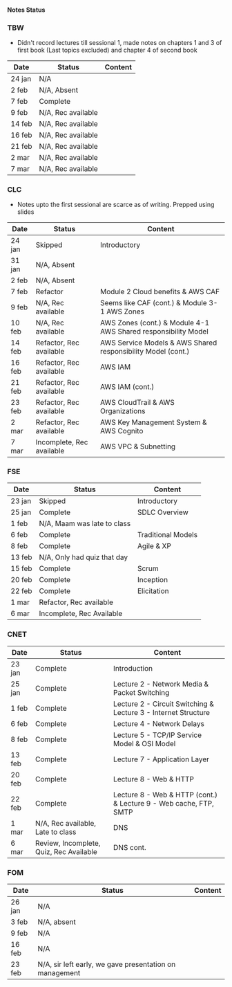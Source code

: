 #### Notes Status

### TBW
- Didn't record lectures till sessional 1, made notes on chapters 1 and 3 of first book (Last topics excluded) and chapter 4 of second book

| Date   | Status             | Content |
| ------ | ------------------ | ------- |
| 24 jan | N/A                |         |
| 2 feb  | N/A, Absent        |         |
| 7 feb  | Complete           |         |
| 9 feb  | N/A, Rec available |         |
| 14 feb | N/A, Rec available |         |
| 16 feb | N/A, Rec available |         |
| 21 feb | N/A, Rec available |         |
| 2 mar  | N/A, Rec available |         |
| 7 mar  | N/A, Rec available |         |

### CLC
- Notes upto the first sessional are scarce as of writing. Prepped using slides

| Date   | Status                    | Content                                                        |
| ------ | ------------------------- | -------------------------------------------------------------- |
| 24 jan | Skipped                   | Introductory                                                   |
| 31 jan | N/A, Absent               |                                                                |
| 2 feb  | N/A, Absent               |                                                                |
| 7 feb  | Refactor                  | Module 2 Cloud benefits & AWS CAF                              |
| 9 feb  | N/A, Rec available        | Seems like CAF (cont.) & Module 3-1 AWS Zones                  |
| 10 feb | N/A, Rec available        | AWS Zones (cont.) & Module 4-1 AWS Shared responsibility Model |
| 14 feb | Refactor, Rec available   | AWS Service Models & AWS Shared responsibility Model (cont.)   |
| 16 feb | Refactor, Rec available   | AWS IAM                                                        |
| 21 feb | Refactor, Rec available   | AWS IAM (cont.)                                                |
| 23 feb | Refactor, Rec available   | AWS CloudTrail & AWS Organizations                             |
| 2 mar  | Refactor, Rec available   | AWS Key Management System & AWS Cognito                        |
| 7 mar  | Incomplete, Rec available | AWS VPC & Subnetting                                                               |


### FSE
| Date   | Status                      | Content            |
| ------ | --------------------------- | ------------------ |
| 23 jan | Skipped                     | Introductory       |
| 25 jan | Complete                    | SDLC Overview      |
| 1 feb  | N/A, Maam was late to class |                    |
| 6 feb  | Complete                    | Traditional Models |
| 8 feb  | Complete                    | Agile & XP         |
| 13 feb | N/A, Only had quiz that day |                    |
| 15 feb | Complete                    | Scrum              |
| 20 feb | Complete                    | Inception          |
| 22 feb | Complete                    | Elicitation        |
| 1 mar  | Refactor, Rec available     |                    |
| 6 mar  | Incomplete, Rec Available   |                    |

### CNET
| Date   | Status                                  | Content                                                           |
| ------ | --------------------------------------- | ----------------------------------------------------------------- |
| 23 jan | Complete                                | Introduction                                                      |
| 25 jan | Complete                                | Lecture 2 - Network Media & Packet Switching                      |
| 1 feb  | Complete                                | Lecture 2 - Circuit Switching & Lecture 3 - Internet Structure    |
| 6 feb  | Complete                                | Lecture 4 - Network Delays                                        |
| 8 feb  | Complete                                | Lecture 5 - TCP/IP Service Model & OSI Model                      |
| 13 feb | Complete                                | Lecture 7 - Application Layer                                     |
| 20 feb | Complete                                | Lecture 8 - Web & HTTP                                            |
| 22 feb | Complete                                | Lecture 8 - Web & HTTP (cont.) & Lecture 9 - Web cache, FTP, SMTP |
| 1 mar  | N/A, Rec available, Late to class       | DNS                                                               |
| 6 mar  | Review, Incomplete, Quiz, Rec Available | DNS cont.                                                                  |

### FOM
| Date   | Status                                                  | Content |
| ------ | ------------------------------------------------------- | ------- |
| 26 jan | N/A                                                     |         |
| 3 feb  | N/A, absent                                             |         |
| 9 feb  | N/A                                                     |         |
| 16 feb | N/A                                                     |         |
| 23 feb | N/A, sir left early, we gave presentation on management |         |
